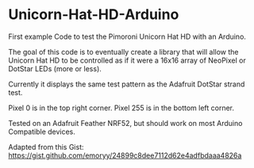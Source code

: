 # Unicorn-Hat-HD-Arduino

First example Code to test the Pimoroni Unicorn Hat HD with an Arduino.

The goal of this code is to eventually create a library that will allow the Unicorn Hat HD to be controlled as if it were a 16x16 array of NeoPixel or DotStar LEDs (more or less).

Currently it displays the same test pattern as the Adafruit DotStar strand test.

Pixel 0 is in the top right corner. Pixel 255 is in the bottom left corner.

Tested on an Adafruit Feather NRF52, but should work on most Arduino Compatible devices.

Adapted from this Gist: https://gist.github.com/emoryy/24899c8dee7112d62e4adfbdaaa4826a
